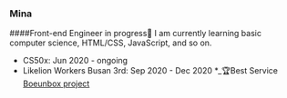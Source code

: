 ### Mina

####Front-end Engineer in progress💪
I am currently learning basic computer science, HTML/CSS, JavaScript, and so on.
- CS50x: Jun 2020 - ongoing
- Likelion Workers Busan 3rd: Sep 2020 - Dec 2020 *_🏆Best Service <a href="https://github.com/boeunbox/bbteam">Boeunbox project</a>
